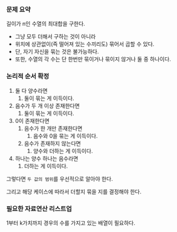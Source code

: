 ### 문제 요약

길이가 n인 수열의 최대합을 구한다.

- 그냥 모두 더해서 구하는 것이 아니라
- 위치에 상관없이(즉 떨어져 있는 수끼리도) 묶어서 곱할 수 있다.
- 단, 자기 자신을 묶는 것은 불가능하다.
- 또한, 수열의 각 수는 단 한번만 묶이거나 묶이지 않거나 둘 중 하나이다.

### 논리적 순서 확정

1. 둘 다 양수라면
    1. 둘이 묶는 게 이득이다.
2. 음수가 두 개 이상 존재한다면
    1. 둘이 묶는 게 이득이다.
3. 0이 존재한다면
    1. 음수가 한 개만 존재한다면
        1. 음수와 0을 묶는 게 이득이다.
    2. 음수가 존재하지 않는다면
        1. 양수와 더하는 게 이득이다.
4. 하나는 양수 하나는 음수라면
    1. 더하는 게 이득이다.

그렇다면 `두 값의 범위`를 우선적으로 알아야 한다.

그리고 해당 케이스에 따라서 더할지 묶을 지를 결정해야 한다.

### 필요한 자료연산 리스트업

1부터 k가치까지 경우의 수를 가지고 있는 배열이 필요하다.